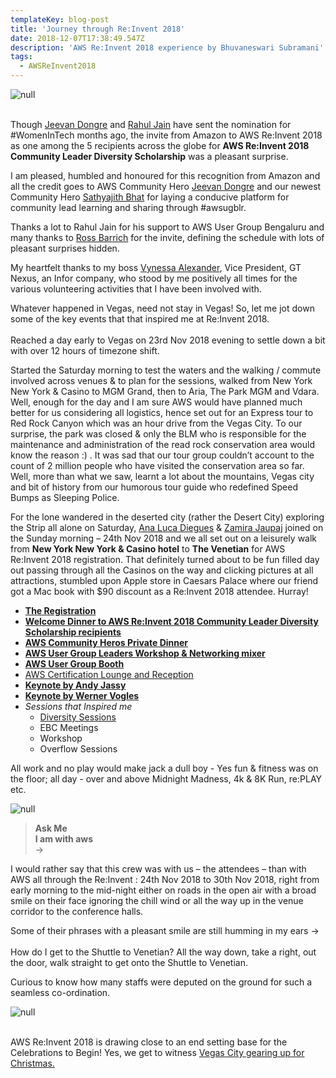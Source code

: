 ```yaml
---
templateKey: blog-post
title: 'Journey through Re:Invent 2018'
date: 2018-12-07T17:38:49.547Z
description: 'AWS Re:Invent 2018 experience by Bhuvaneswari Subramani'
tags:
  - AWSReInvent2018
---
```

![null](/img/reinvent.png)

\
Though [Jeevan Dongre](https://www.linkedin.com/in/sathyabhat/) and [Rahul Jain](https://www.linkedin.com/in/rahrj/) have sent the nomination for #WomenInTech months ago, the invite from Amazon to AWS Re:Invent 2018 as one among the 5 recipients across the globe for **AWS Re:Invent  2018 Community Leader Diversity Scholarship** was a pleasant surprise.

I am pleased, humbled and honoured for this recognition from Amazon and all the credit goes to AWS Community Hero [Jeevan Dongre](https://www.linkedin.com/in/sathyabhat/) and our newest Community Hero [Sathyajith Bhat](https://www.linkedin.com/in/sathyabhat/) for laying a conducive platform for community lead learning and sharing through #awsugblr.

Thanks a lot to Rahul Jain for his support to AWS User Group Bengaluru and many thanks to [Ross Barrich](https://www.linkedin.com/in/rossbarich/) for the invite, defining the schedule with lots of pleasant surprises hidden.

My heartfelt thanks to my boss [Vynessa Alexander](https://www.linkedin.com/in/vynessa-alexander-5742029/), Vice President, GT Nexus, an Infor company, who stood by me positively all times for the various volunteering activities that I have been involved with.

Whatever happened in Vegas, need not stay in Vegas! So, let me jot down some of the key events that that inspired me at Re:Invent 2018. \
\
Reached a day early to Vegas on 23rd Nov 2018 evening to settle down a bit with over 12 hours of timezone shift. 

Started the Saturday morning to test the waters and the walking / commute involved across venues & to plan for the sessions, walked from New York New York & Casino to MGM Grand, then to Aria, The Park MGM and Vdara. \
Well, enough for the day and I am sure AWS would have planned much better for us considering all logistics, hence set out for an Express tour to Red Rock Canyon which was an hour drive from the Vegas City. To our surprise, the park was closed & only the BLM who is responsible for the maintenance and administration of the read rock conservation area would know the reason :) . It was sad that our tour group couldn’t account to the count of 2 million people who have visited the conservation area so far. Well, more than what we saw, learnt a lot about the mountains, Vegas city and bit of history from our humorous tour guide who redefined Speed Bumps as Sleeping Police. 

For the lone wandered in the deserted city (rather the Desert City) exploring the Strip all alone on Saturday, [Ana Luca Diegues](https://www.linkedin.com/in/anluca/) & [Zamira Jaupaj](https://www.linkedin.com/in/zamirajaupaj/) joined on the Sunday morning – 24th Nov 2018 and we all set out on a leisurely walk from **New York New York & Casino hotel** to **The Venetian** for AWS Re:Invent 2018 registration. That definitely turned about to be fun filled day out passing through all the Casinos on the way and clicking pictures at all attractions, stumbled upon Apple store in Caesars Palace where our friend got a Mac book with $90 discount as a Re:Invent 2018 attendee. Hurray!

* **[The Registration](https://www.awsugblr.in/blog/2018-12-03-awsreinvent2018-the-registration/)**
* **[Welcome Dinner to AWS Re:Invent 2018 Community Leader Diversity Scholarship recipients](https://www.awsugblr.in/blog/2018-12-04-welcome-dinner-to-aws-re-invent-2018-community-leader-diversity-scholarship-recipients/)**
* **[AWS Community Heros Private Dinner](https://www.awsugblr.in/blog/2018-12-04-awsreinvent2018-aws-community-hero-private-dinner)**
* **[AWS User Group Leaders Workshop & Networking mixer](https://www.awsugblr.in/blog/2018-12-04-aws-user-group-leader-workshop-networking-mixer/)**
* **[AWS User Group Booth](https://www.awsugblr.in/blog/2018-12-05-aws-user-group-booth-re-invent-2018/)**
* [AWS Certification Lounge and Reception](https://www.awsugblr.in/blog/2018-12-06-aws-certification-lounge-reception/)
* **[Keynote by Andy Jassy](https://www.awsugblr.in/blog/2018-12-05-keynotes-by-andy-jassy/)**
* **[Keynote by Werner Vogles](https://www.awsugblr.in/blog/2018-12-07-keynotes-by-werner-vogles/)**
* _Sessions that Inspired me_
  * [Diversity Sessions](https://www.awsugblr.in/blog/2018-12-07-diversity-sessions/)
  * EBC Meetings
  * Workshop
  * Overflow Sessions

All work and no play would make jack a dull boy - Yes fun & fitness was on the floor; all day - over and above Midnight Madness, 4k & 8K Run, re:PLAY etc.

![null](/img/games.png)

> **Ask Me**\
> **I am with aws**\
> ->

I would rather say that this crew was with us – the attendees – than with AWS all through the Re:Invent : 24th Nov 2018 to 30th Nov 2018, right from early morning to the mid-night either on roads in the open air with a broad smile on their face ignoring the chill wind or all the way up in the venue corridor to the conference halls.

Some of their phrases with a pleasant smile are still humming in my ears -> \
\
How do I get to the Shuttle to Venetian?
All the way down, take a right, out the door, walk straight to get onto the Shuttle to Venetian. 

Curious to know how many staffs were deputed on the ground for such a seamless co-ordination.

![null](/img/askme.png)

\
AWS Re:Invent 2018 is drawing close to an end setting base for the Celebrations to Begin! Yes, we get to witness [Vegas City gearing up for Christmas.](https://www.awsugblr.in/blog/2018-12-07-vegas-city-gearing-up-for-christmas/)
